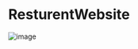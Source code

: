 # ResturentWebsite
![image](https://user-images.githubusercontent.com/113137185/236884644-c0cab7f7-94cd-4ea1-83ca-c4030f9c66f4.png)

